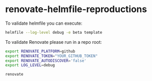 # renovate-helmfile-reproductions

To validate helmfile you can execute:
```bash
helmfile --log-level debug -e beta template
```

To validate Renovate please run in a repo root:
```bash
export RENOVATE_PLATFORM=github
export RENOVATE_TOKEN="YOUR_GITHUB_TOKEN"
export RENOVATE_AUTODISCOVER='false'
export LOG_LEVEL=debug

renovate
```